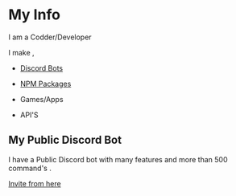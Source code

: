 # My Info

I am a Codder/Developer

I make ,

- [Discord Bots](https://lol.siya.ml/) 

- [NPM Packages](https://www.npmjs.com/~abhi008) 

- Games/Apps

- API'S

## My Public Discord Bot

I have a Public Discord bot with many features and more than 500 command's .

[Invite from here](https://lol.siya.ml/) 

